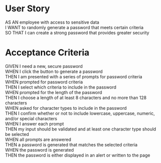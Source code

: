 # User Story

AS AN employee with access to sensitive data\
I WANT to randomly generate a password that meets certain criteria\
SO THAT I can create a strong password that provides greater security

# Acceptance Criteria

GIVEN I need a new, secure password\
WHEN I click the button to generate a password\
THEN I am presented with a series of prompts for password criteria\
WHEN prompted for password criteria\
THEN I select which criteria to include in the password\
WHEN prompted for the length of the password\
THEN I choose a length of at least 8 characters and no more than 128 characters\
WHEN asked for character types to include in the password\
THEN I confirm whether or not to include lowercase, uppercase, numeric, and/or special characters\
WHEN I answer each prompt\
THEN my input should be validated and at least one character type should be selected\
WHEN all prompts are answered\
THEN a password is generated that matches the selected criteria\
WHEN the password is generated\
THEN the password is either displayed in an alert or written to the page